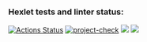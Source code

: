 ### Hexlet tests and linter status:
[![Actions Status](https://github.com/amahmetov1998/python-project-52/workflows/hexlet-check/badge.svg)](https://github.com/amahmetov1998/python-project-52/actions)
[![project-check](https://github.com/amahmetov1998/python-project-52/actions/workflows/main.yml/badge.svg)](https://github.com/amahmetov1998/python-project-52/actions/workflows/main.yml)
<a href="https://codeclimate.com/github/amahmetov1998/python-project-52/maintainability"><img src="https://api.codeclimate.com/v1/badges/803e8528452fb88da331/maintainability" /></a>
<a href="https://codeclimate.com/github/amahmetov1998/python-project-52/test_coverage"><img src="https://api.codeclimate.com/v1/badges/803e8528452fb88da331/test_coverage" /></a>